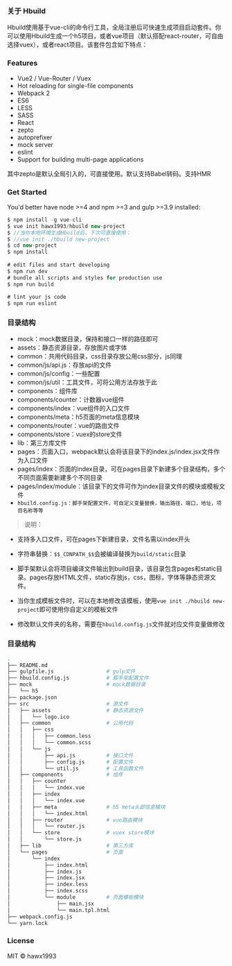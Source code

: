 
### 关于 Hbuild
    


Hbuild使用基于vue-cli的命令行工具，全局注册后可快速生成项目启动套件。你可以使用Hbuild生成一个h5项目，或者vue项目（默认搭配react-router，可自由选择vuex），或者react项目。该套件包含如下特点：
    
### Features
       
- Vue2 / Vue-Router / Vuex
- Hot reloading for single-file components
- Webpack 2 
- ES6
- LESS
- SASS
- React
- zepto
- autoprefixer
- mock server
- eslint
- Support for building multi-page applications

其中zepto是默认全局引入的，可直接使用。默认支持Babel转码。支持HMR
    
    
### Get Started
    
    
You'd better have node >=4 and npm >=3 and gulp >=3.9 installed:
    
```javascript
$ npm install -g vue-cli
$ vue init hawx1993/hbuild new-project
$ //当你本地环境生成Hbuild后，下次可直接使用：
$ //vue init ./hbuild new-project
$ cd new-project
$ npm install
 
# edit files and start developing
$ npm run dev
# bundle all scripts and styles for production use
$ npm run build
 
# lint your js code
$ npm run eslint
```
    
### 目录结构


- mock：mock数据目录，保持和接口一样的路径即可
- assets：静态资源目录，存放图片或字体
- common：共用代码目录，css目录存放公用css部分，js同理
- common/js/api.js：存放api的文件
- common/js/config：一些配置
- common/js/util：工具文件，可将公用方法存放于此
- components：组件库
- components/counter：计数器vue组件
- components/index：vue组件的入口文件
- components/meta：h5页面的meta信息模块
- components/router：vue的路由文件
- components/store：vuex的store文件
- lib：第三方库文件
- pages：页面入口，webpack默认会将该目录下的index.js/index.jsx文件作为入口文件
- pages/index：页面的index目录，可在pages目录下新建多个目录结构，多个不同页面需要新建多个不同目录
- pages/index/module：该目录下的文件可作为index目录文件的模块或模板文件
- `hbuild.config.js：脚手架配置文件，可自定义变量替换，输出路径，端口，地址，项目名称等等`

>说明：

- 支持多入口文件，可在pages下新建目录，文件名需以index开头

- 字符串替换：`$$_CDNPATH_$$`会被编译替换为`build/static`目录

- 脚手架默认会将项目编译文件输出到build目录，该目录包含pages和static目录。pages存放HTML文件，static存放js，css，图标，字体等静态资源文件。
- 当你生成模板文件时，可以在本地修改该模板，使用`vue init ./hbuild new-project`即可使用你自定义的模板文件

- 修改默认文件夹的名称，需要在`hbuild.config.js`文件就对应文件变量做修改


### 目录结构

```bash
.
├── README.md
├── gulpfile.js                 # gulp文件
├── hbuild.config.js            # 脚手架配置文件
├── mock                        # mock数据目录
│   └── h5
├── package.json    
├── src                         # 源文件 
│   ├── assets                  # 静态资源文件
│   │   └── logo.ico
│   ├── common                  # 公用代码
│   │   ├── css
│   │   │   ├── common.less
│   │   │   └── common.scss
│   │   └── js
│   │       ├── api.js          # 接口文件
│   │       ├── config.js       # 配置文件
│   │       └── util.js         # 工具函数文件
│   ├── components              # 组件
│   │   ├── counter
│   │   │   └── index.vue
│   │   ├── index
│   │   │   └── index.vue
│   │   ├── meta                # h5 meta头部信息模块
│   │   │   └── index.html
│   │   ├── router              # vue路由模块
│   │   │   └── router.js
│   │   └── store               # vuex store模块
│   │       └── store.js
│   ├── lib                     # 第三方库 
│   └── pages                   # 页面    
│       └── index
│           ├── index.html
│           ├── index.js
│           ├── index.jsx
│           ├── index.less
│           ├── index.scss
│           └── module          # 页面模板模块
│               ├── main.jsx
│               └── main.tpl.html
├── webpack.config.js
└── yarn.lock
```
### License
    
MIT © hawx1993
